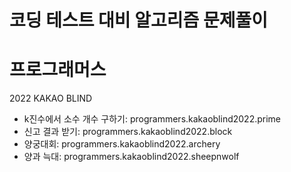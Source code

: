 # 코딩 테스트 대비 알고리즘 문제풀이

# 프로그래머스
2022 KAKAO BLIND 
* k진수에서 소수 개수 구하기: programmers.kakaoblind2022.prime
* 신고 결과 받기: programmers.kakaoblind2022.block
* 양궁대회: programmers.kakaoblind2022.archery
* 양과 늑대: programmers.kakaoblind2022.sheepnwolf

